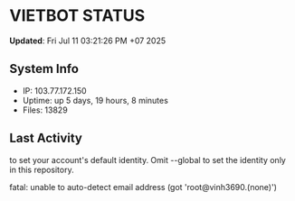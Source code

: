 # VIETBOT STATUS
**Updated**: Fri Jul 11 03:21:26 PM +07 2025

## System Info
- IP: 103.77.172.150
- Uptime: up 5 days, 19 hours, 8 minutes
- Files: 13829

## Last Activity

to set your account's default identity.
Omit --global to set the identity only in this repository.

fatal: unable to auto-detect email address (got 'root@vinh3690.(none)')
